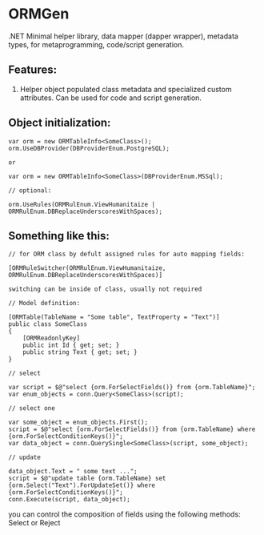 # ORMGen
 .NET Minimal helper library, data mapper (dapper wrapper), metadata types, for metaprogramming, code/script generation.


Features:
--------
1. Helper object populated class metadata and specialized custom attributes.
Can be used for code and script generation.

Object initialization:
--------

```
var orm = new ORMTableInfo<SomeClass>();
orm.UseDBProvider(DBProviderEnum.PostgreSQL);

or

var orm = new ORMTableInfo<SomeClass>(DBProviderEnum.MSSql);

// optional:

orm.UseRules(ORMRulEnum.ViewHumanitaize | ORMRulEnum.DBReplaceUnderscoresWithSpaces);

```

Something like this:
--------


```
// for ORM class by defult assigned rules for auto mapping fields:

[ORMRuleSwitcher(ORMRulEnum.ViewHumanitaize, ORMRulEnum.DBReplaceUnderscoresWithSpaces)]

switching can be inside of class, usually not required

// Model definition:

[ORMTable(TableName = "Some table", TextProperty = "Text")]
public class SomeClass
{
    [ORMReadonlyKey]
    public int Id { get; set; }
    public string Text { get; set; }
}

// select

var script = $@"select {orm.ForSelectFields()} from {orm.TableName}";
var enum_objects = conn.Query<SomeClass>(script);

// select one

var some_object = enum_objects.First();
script = $@"select {orm.ForSelectFields()} from {orm.TableName} where {orm.ForSelectConditionKeys()}";
var data_object = conn.QuerySingle<SomeClass>(script, some_object);

// update

data_object.Text = " some text ...";
script = $@"update table {orm.TableName} set {orm.Select("Text").ForUpdateSet()} where {orm.ForSelectConditionKeys()}";
conn.Execute(script, data_object);
```

you can control the composition of fields using the following methods: Select or Reject